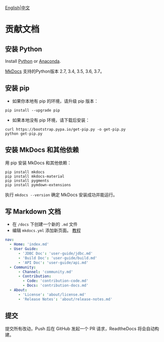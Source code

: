 [English](../../community/contribution-docs.md)|[中文](./contribution-docs.md)

# **贡献文档**

## 安装 Python
Install [Python](https://www.python.org/) or [Anaconda](https://www.anaconda.com/).

[MkDocs](https://www.mkdocs.org/) 支持的Python版本 2.7, 3.4, 3.5, 3.6, 3.7。

## 安装 pip 
- 如果你本地有 pip 的环境，请升级 pip 版本：

```
pip install --upgrade pip
```

- 如果本地没有 pip 环境，请下载后安装：

```shell
curl https://bootstrap.pypa.io/get-pip.py -o get-pip.py
python get-pip.py
```

## 安装 MkDocs 和其他依赖
用 pip 安装 MkDocs 和其他依赖： 

```shell
pip install mkdocs
pip install mkdocs-material
pip install pygments
pip install pymdown-extensions
```

执行 `mkdocs --version` 确定 MkDocs 安装成功并能运行。

## 写 Markdown 文档
- 在 `/docs` 下创建一个新的 `.md` 文件
- 编辑 `mkdocs.yml` 添加新页面。 [教程](https://www.mkdocs.org/#adding-pages)

```yml
nav:
  - Home: 'index.md'
  - User Guide:
      - 'JDBC Doc': 'user-guide/jdbc.md'
      - 'Build Doc': 'user-guide/build.md'
      - 'API Doc': 'user-guide/api.md'
  - Community:
      - Channel: 'community.md'
      - Contribution:
        - Code: 'contribution-code.md'
        - Docs: 'contribution-docs.md'
  - About:
      - 'License': 'about/license.md'
      - 'Release Notes': 'about/release-notes.md'
```

## 提交

提交所有改动，Push 后在 GitHub 发起一个 PR 请求，ReadtheDocs 将会自动构建。